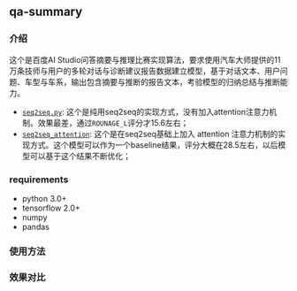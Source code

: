 ## qa-summary

### 介绍
这个是百度AI Studio问答摘要与推理比赛实现算法，要求使用汽车大师提供的11万条技师与用户的多轮对话与诊断建议报告数据建立模型，基于对话文本、用户问题、车型与车系，输出包含摘要与推断的报告文本，考验模型的归纳总结与推断能力。

* [`seq2seq.py`](./models/seq2seq.py): 这个是纯用seq2seq的实现方式，没有加入attention注意力机制。效果最差，通过`ROUNAGE_L`评分才15.6左右；
* [`seq2seq_attention`](./models/seq2seq_attention.py): 这个是在seq2seq基础上加入 attention 注意力机制的实现方式。这个模型可以作为一个baseline结果，评分大概在28.5左右，以后模型可以基于这个结果不断优化；

### requirements
* python 3.0+
* tensorflow 2.0+
* numpy
* pandas 

### 使用方法


### 效果对比

